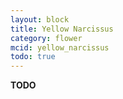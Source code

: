 ```yaml
---
layout: block
title: Yellow Narcissus
category: flower
mcid: yellow_narcissus
todo: true
---
```



**TODO**
